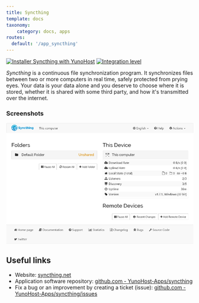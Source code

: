 ```yaml
---
title: Syncthing
template: docs
taxonomy:
    category: docs, apps
routes:
  default: '/app_syncthing'
---
```


[![Installer Syncthing with YunoHost](https://install-app.yunohost.org/install-with-yunohost.svg)](https://install-app.yunohost.org/?app=syncthing) [![Integration level](https://dash.yunohost.org/integration/syncthing.svg)](https://dash.yunohost.org/appci/app/syncthing)

*Syncthing* is a continuous file synchronization program. It synchronizes files between two or more computers in real time, safely protected from prying eyes. Your data is your data alone and you deserve to choose where it is stored, whether it is shared with some third party, and how it's transmitted over the internet.

### Screenshots

![Screenshot of Syncthing](https://github.com/YunoHost-Apps/syncthing_ynh/blob/master/doc/screenshots/screenshot1.png)

## Useful links

+ Website: [syncthing.net](https://syncthing.net/)
+ Application software repository: [github.com - YunoHost-Apps/syncthing](https://github.com/YunoHost-Apps/syncthing_ynh)
+ Fix a bug or an improvement by creating a ticket (issue): [github.com - YunoHost-Apps/syncthing/issues](https://github.com/YunoHost-Apps/syncthing_ynh/issues)
